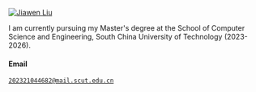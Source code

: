 [![Jiawen Liu](https://img.shields.io/badge/XX-github-blue?logo=github)](https://github.com/liujiawen-jpg)

I am currently pursuing my Master's degree at the School of Computer Science and Engineering, South China University of Technology (2023-2026).

#### Email  
<code>202321044682@mail.scut.edu.cn</code>  



